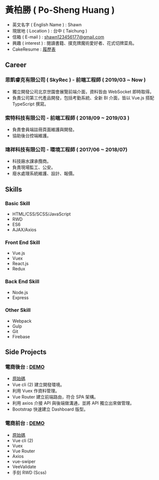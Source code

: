 # 黃柏勝 ( Po-Sheng Huang )
* 英文名字 ( English Name ) : Shawn
* 現居地 ( Location ) : 台中 ( Taichung )
* 信箱 ( E-mail ) : shawn123456177@gmail.com
* 興趣 ( interest ) : 閱讀書籍、撲克牌魔術愛好者、花式切牌菜鳥。
* CakeResume : [履歷表](https://www.cakeresume.com/shawn123456177)

## Career

### 思凱睿克有限公司 ( SkyRec ) - 前端工程師 ( 2019/03 ~ Now )

* 獨立開發公司北京世園會展覽前端介面，資料皆由 WebSocket 即時取得。
* 負責公司第三代產品開發，包括考勤系統、全新 BI 介面，皆以 Vue.js 搭配 TypeScript 撰寫。

### 索特科技有限公司 - 前端工程師 ( 2018/09 ~ 2019/03 )

* 負責會員端註冊頁面維護與開發。
* 協助後台控端維護。

### 瑋祥科技有限公司 - 環境工程師 ( 2017/06 ~ 2018/07)

* 科技廠水課承攬商。
* 負責現場監工、公安。
* 廢水處理系統維護、設計、報價。

## Skills

### Basic Skill

* HTML/CSS/SCSS/JavaScript
* RWD
* ES6
* AJAX/Axios

### Front End Skill

* Vue.js
* Vuex
* React.js
* Redux

### Back End Skill

* Node.js
* Express

### Other Skill

* Webpack
* Gulp
* Git
* Firebase

## Side Projects

### 電商後台 : [DEMO](https://shawnhuang0321.github.io/vue-shopping/#/)

* [原始碼](https://github.com/shawnhuang0321/vue-shopping)
* Vue cli (2) 建立開發環境。
* 利用 Vuex 作資料管理。
* Vue Router 建立前端路由，符合 SPA 架構。
* 利用 axios 介接 API 與後端做溝通，並將 API 獨立出來做管理。
* Bootstrap 快速建立 Dashboard 版型。

### 電商前台 : [DEMO](https://shawnhuang0321.github.io/playing-card-shopping/#/)

* [原始碼](https://github.com/shawnhuang0321/playing-card-shopping)
* Vue cli (2)
* Vuex
* Vue Router
* Axios
* vue-swiper
* VeeValidate
* 手刻 RWD (Scss)
